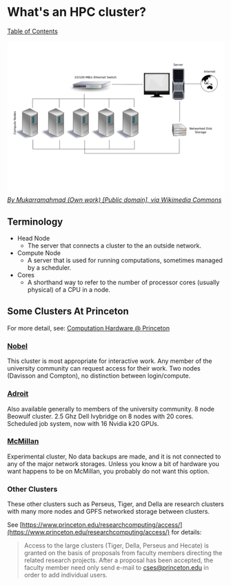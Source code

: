 # What's an HPC cluster?

[Table of Contents](/)


[![Beowulf Cluster](beowulf.png)](beowulf.png)
[*By Mukarramahmad (Own work) [Public domain], via Wikimedia Commons*](https://commons.wikimedia.org/wiki/File:Beowulf.png)

## Terminology

* Head Node
  * The server that connects a cluster to the an outside network.
* Compute Node
  * A server that is used for running computations, sometimes managed by a scheduler.
* Cores
  * A shorthand way to refer to the number of
  processor cores (usually physical) of a CPU
  in a node.

## Some Clusters At Princeton
For more detail, see:
[Computation Hardware @ Princeton](https://www.princeton.edu/researchcomputing/computational-hardware/)

### [Nobel](https://www.princeton.edu/researchcomputing/computational-hardware/nobel/)
  This cluster is most appropriate for interactive work. Any member of the
  university community can request access for their work. Two nodes (Davisson and Compton), no distinction between login/compute.

### [Adroit](https://www.princeton.edu/researchcomputing/computational-hardware/adroit/)
  Also available generally to members of the university community. 8 node Beowulf
  cluster. 2.5 Ghz Dell Ivybridge on 8 nodes with 20 cores. Scheduled job system, now with 16 Nvidia k20 GPUs.

### [McMillan](https://www.princeton.edu/researchcomputing/computational-hardware/experimental-systems/mcmillan/)
  Experimental cluster, No data backups are made, and it is
  not connected to any of the major network storages. Unless you know a bit of
  hardware you want happens to be on McMillan, you probably do not want this
  option.

### Other Clusters
  These other clusters such as Perseus, Tiger, and Della are research
  clusters with many more nodes and GPFS networked storage between clusters.

  See [https://www.princeton.edu/researchcomputing/access/](https://www.princeton.edu/researchcomputing/access/)
  for details:

  >Access to the large clusters (Tiger, Della, Perseus and Hecate) is granted on the basis of proposals from faculty members directing the related research projects. After a proposal has been accepted, the faculty member need only send e-mail to cses@princeton.edu in order to add individual users.
